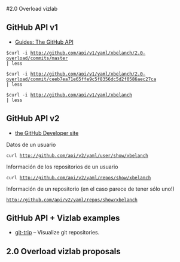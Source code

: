 #2.0 Overload vizlab


## GitHub API v1


* [Guides: The GitHub API](http://github.com/guides/the-github-api)

<code>$curl -i http://github.com/api/v1/yaml/xbelanch/2.0-overload/commits/master | less</code>

<code>$curl -i http://github.com/api/v1/yaml/xbelanch/2.0-overload/commit/ceeb7ea71e65ffe9c5f8356dc5d2f0586aec27ca | less</code>

<code>$curl -i http://github.com/api/v1/yaml/xbelanch | less</code>

## GitHub API v2

* [the GitHub Developer site](http://develop.github.com/)

Datos de un usuario

<code>curl http://github.com/api/v2/yaml/user/show/xbelanch</code>

Información de los repositorios de un usuario

<code>curl http://github.com/api/v2/yaml/repos/show/xbelanch</code>

Información de un repositorio (en el caso parece de tener sólo uno!)

<code>http://github.com/api/v2/yaml/repos/show/xbelanch</code>


## GitHub API + Vizlab examples

* [git-trip](http://github.com/Oshuma/git-trip/tree) – Visualize git repositories.


## 2.0 Overload vizlab proposals


